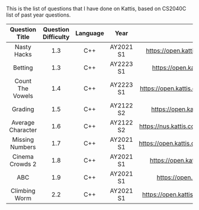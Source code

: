 This is the list of questions that I have done on Kattis, based on CS2040C list of past year questions.

|  Question Title   | Question Difficulty | Language |   Year    |                      Source                      |
| :---------------: | :-----------------: | :------: | :-------: | :----------------------------------------------: |
|    Nasty Hacks    |         1.3         |   C++    | AY2021 S1 |   https://open.kattis.com/problems/nastyhacks    |
|      Betting      |         1.3         |   C++    | AY2223 S1 |     https://open.kattis.com/problems/betting     |
| Count The Vowels  |         1.4         |   C++    | AY2223 S1 | https://open.kattis.com/problems/countthevowels  |
|      Grading      |         1.5         |   C++    | AY2122 S2 |     https://open.kattis.com/problems/grading     |
| Average Character |         1.6         |   C++    | AY2122 S2 | https://nus.kattis.com/problems/averagecharacter |
|  Missing Numbers  |         1.7         |   C++    | AY2021 S1 | https://open.kattis.com/problems/missingnumbers  |
|  Cinema Crowds 2  |         1.8         |   C++    | AY2021 S1 |     https://open.kattis.com/problems/cinema2     |
|        ABC        |         1.9         |   C++    | AY2021 S1 |       https://open.kattis.com/problems/abc       |
|   Climbing Worm   |         2.2         |   C++    | AY2021 S1 |  https://open.kattis.com/problems/climbingworm   |
